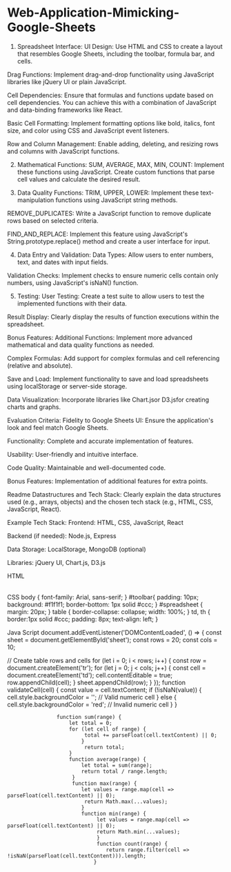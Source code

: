# Web-Application-Mimicking-Google-Sheets

1. Spreadsheet Interface:
UI Design: Use HTML and CSS to create a layout that resembles Google Sheets, including the toolbar, formula bar, and cells.

Drag Functions: Implement drag-and-drop functionality using JavaScript libraries like jQuery UI or plain JavaScript.

Cell Dependencies: Ensure that formulas and functions update based on cell dependencies. You can achieve this with a combination of JavaScript and data-binding frameworks like React.

Basic Cell Formatting: Implement formatting options like bold, italics, font size, and color using CSS and JavaScript event listeners.

Row and Column Management: Enable adding, deleting, and resizing rows and columns with JavaScript functions.

2. Mathematical Functions:
SUM, AVERAGE, MAX, MIN, COUNT: Implement these functions using JavaScript. Create custom functions that parse cell values and calculate the desired result.

3. Data Quality Functions:
TRIM, UPPER, LOWER: Implement these text-manipulation functions using JavaScript string methods.

REMOVE_DUPLICATES: Write a JavaScript function to remove duplicate rows based on selected criteria.

FIND_AND_REPLACE: Implement this feature using JavaScript's String.prototype.replace() method and create a user interface for input.

4. Data Entry and Validation:
Data Types: Allow users to enter numbers, text, and dates with input fields.

Validation Checks: Implement checks to ensure numeric cells contain only numbers, using JavaScript's isNaN() function.

5. Testing:
User Testing: Create a test suite to allow users to test the implemented functions with their data.

Result Display: Clearly display the results of function executions within the spreadsheet.

Bonus Features:
Additional Functions: Implement more advanced mathematical and data quality functions as needed.

Complex Formulas: Add support for complex formulas and cell referencing (relative and absolute).

Save and Load: Implement functionality to save and load spreadsheets using localStorage or server-side storage.

Data Visualization: Incorporate libraries like Chart.jsor D3.jsfor creating charts and graphs.

Evaluation Criteria:
Fidelity to Google Sheets UI: Ensure the application's look and feel match Google Sheets.

Functionality: Complete and accurate implementation of features.

Usability: User-friendly and intuitive interface.

Code Quality: Maintainable and well-documented code.

Bonus Features: Implementation of additional features for extra points.

Readme
Datastructures and Tech Stack: Clearly explain the data structures used (e.g., arrays, objects) and the chosen tech stack (e.g., HTML, CSS, JavaScript, React).

Example Tech Stack:
Frontend: HTML, CSS, JavaScript, React

Backend (if needed): Node.js, Express

Data Storage: LocalStorage, MongoDB (optional)

Libraries: jQuery UI, Chart.js, D3.js


HTML
<!DOCTYPE html>
 <html lang="en">
 <head>
 <meta charset="UTF-8"> 
<meta name="viewport" content="width=device-width, initial-scale=1.0">
 <title>Google Sheets Clone</title> <link rel="stylesheet" href="styles.css"> 
</head>
 <body>
 <div id="toolbar">
 <!-- Toolbar items -->
 </div> <div id="spreadsheet">
 <table id="sheet"> 
<!-- Dynamic rows and columns will be generated here --> </table> 
</div>
 <script src="script.js">
</script>
 </body>
</html>

CSS
body { 
    font-family: Arial, sans-serif; 
} 
#toolbar{ 
    padding: 10px;
  background: #f1f1f1; 
  border-bottom: 1px solid #ccc;
   } 
   #spreadsheet { 
    margin: 20px; 
   } 
   table { 
    border-collapse: collapse; width: 100%; 
    } 
    td, th { 
        border:1px solid #ccc; 
        padding: 8px; 
        text-align: left; 
 }



 Java Script
document.addEventListener('DOMContentLoaded', () => { 
    const sheet = document.getElementById('sheet');
    const rows = 20; 
    const cols = 10; 
      
  // Create table rows and cells 
     for (let i = 0; i < rows; i++) { 
        const row = document.createElement('tr'); 
        for (let j = 0; j < cols; j++) 
            { 
                const cell = document.createElement('td'); 
                cell.contentEditable = true; 
                row.appendChild(cell);
             }
              sheet.appendChild(row); 
            } 
        });
        function validateCell(cell) 
        {
             const value = cell.textContent; 
             if (!isNaN(value)) { 
                cell.style.backgroundColor = ''; 
              // Valid numeric cell
                 } else { 
                    cell.style.backgroundColor = 'red';
                     // Invalid numeric cell
                      } 
                    }

                    function sum(range) { 
                        let total = 0; 
                        for (let cell of range) {
                             total += parseFloat(cell.textContent) || 0; 
                            }
                             return total; 
                        } 
                        function average(range) { 
                            let total = sum(range); 
                            return total / range.length;
                         } 
                         function max(range) { 
                            let values = range.map(cell => parseFloat(cell.textContent) || 0);
                             return Math.max(...values); 
                            } 
                            function min(range) {
                                 let values = range.map(cell => parseFloat(cell.textContent) || 0); 
                                 return Math.min(...values);
                                 } 
                                 function count(range) { 
                                    return range.filter(cell => !isNaN(parseFloat(cell.textContent))).length; 
                                }

